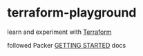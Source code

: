 # terraform-playground

learn and experiment with [Terraform](https://www.terraform.io/)

followed Packer [GETTING STARTED](https://www.terraform.io/intro/getting-started/install.html) docs
